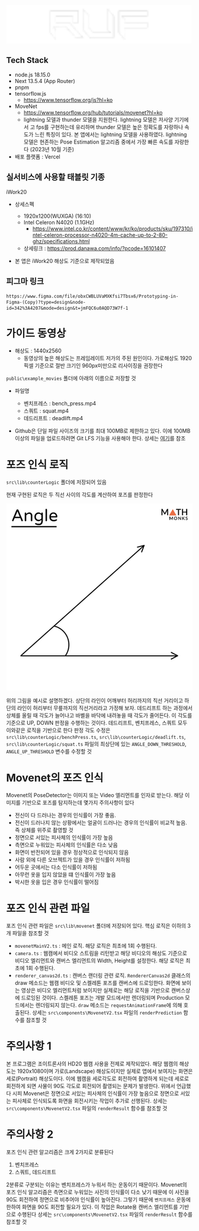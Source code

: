 <img
  src="./public/logo.png"
  width="500"  
/>


## Tech Stack

- node.js 18.15.0
- Next 13.5.4 (App Router)
- pnpm
- tensorflow.js
  - https://www.tensorflow.org/js?hl=ko
- MoveNet
  - https://www.tensorflow.org/hub/tutorials/movenet?hl=ko
  - lightning 모델과 thunder 모델을 지원한다. lightning 모델은 저사양 기기에서 고 fps를 구현하는데 유리하며 thunder 모델은 높은 정확도를 자랑하나 속도가 느린 특징이 있다. 본 앱에서는 lightning 모델을 사용하였다. lightning 모델은 현존하는 Pose Estimation 알고리즘 중에서 가장 빠른 속도를 자랑한다 (2023년 10월 기준)
- 배포 플랫폼 : Vercel    

## 실서비스에 사용할 태블릿 기종

iWork20

- 상세스펙

  - 1920x1200(WUXGA) (16:10)
  - Intel Celeron N4020 (1.1GHz)
    - https://www.intel.co.kr/content/www/kr/ko/products/sku/197310/intel-celeron-processor-n4020-4m-cache-up-to-2-80-ghz/specifications.html
  - 상세링크 : https://prod.danawa.com/info/?pcode=16101407

- 본 앱은 iWork20 해상도 기준으로 제작되었음

## 피그마 링크

    https://www.figma.com/file/obxCWBLUVaMXKfsi7Tbsx6/Prototyping-in-Figma-(Copy)?type=design&node-id=342%3A4207&mode=design&t=jmFQC6u0AQD73W7f-1

# 가이드 동영상

- 해상도 : 1440x2560
  - 동영상의 높은 해상도는 프레임레이트 저가의 주된 원인이다. 가로해상도 1920픽셀 기준으로 절반 크기인 960px미만으로 리사이징을 권장한다

`public\example_movies` 폴더에 아래의 이름으로 저장할 것

- 파일명

  - 벤치프레스 : bench_press.mp4
  - 스쿼트 : squat.mp4
  - 데드리프트 : deadlift.mp4

- Github은 단일 파일 사이즈의 크기를 최대 100MB로 제한하고 있다. 이에 100MB이상의 파일을 업로드하려면 Git LFS 기능을 사용해야 한다. 상세는 [여기](https://docs.github.com/ko/billing/managing-billing-for-git-large-file-storage/upgrading-git-large-file-storage)를 참조

# 포즈 인식 로직

`src\lib\counterLogic` 폴더에 저장되어 있음

현재 구현된 로직은 두 직선 사이의 각도를 계산하여 포즈를 판정한다

![](/public/angle.jpg)

위의 그림을 예시로 설명하겠다. 상단의 라인이 어깨부터 허리까지의 직선 거리이고 하단의 라인이 허리부터 무릎까지의 직선거리라고 가정해 보자. 데드리프트 하는 과정에서 상체를 올릴 때 각도가 늘어나고 바벨을 바닥에 내려놓을 때 각도가 줄어든다. 이 각도를 기준으로 UP, DOWN 판정을 수행하는 것이다. 데드리프트, 벤치프레스, 스쿼트 모두 이와같은 로직을 기반으로 한다
판정 각도 수정은 `src\lib\counterLogic/benchPress.ts`, `src\lib\counterLogic/deadlift.ts`, `src\lib\counterLogic/squat.ts` 파일의 최상단에 있는 `ANGLE_DOWN_THRESHOLD`, `ANGLE_UP_THRESHOLD` 변수를 수정할 것

# Movenet의 포즈 인식

Movenet의 PoseDetector는 이미지 또는 Video 엘리먼트를 인자로 받는다. 해당 이미지를 기반으로 포즈를 탐지하는데 몇가지 주의사항이 있다

- 전신이 다 드러나는 경우의 인식률이 가장 좋음.
- 전신이 드러나지 않는 상황에서는 얼굴이 드러나는 경우의 인식률이 비교적 높음. 즉 상체를 위주로 촬영할 것
- 정면으로 서있는 피사체의 인식률이 가장 높음
- 측면으로 누워있는 피사체의 인식률은 다소 낮음
- 화면이 반전되어 있을 경우 정상적으로 인식되지 않음
- 사람 외에 다른 오브젝트가 있을 경우 인식률이 저하됨
- 어두운 곳에서는 다소 인식률이 저하됨
- 아무런 옷을 입지 않았을 떄 인식률이 가장 높음
- 박시한 옷을 입은 경우 인식률이 떨어짐

# 포즈 인식 관련 파일

포즈 인식 관련 파일은 `src\lib\movenet` 폴더에 저장되어 있다. 핵심 로직은 이하의 3개 파일을 참조할 것

- `movenetMainV2.ts` : 메인 로직. 해당 로직은 최초에 1회 수행된다.
- `camera.ts` : 웹캠에서 비디오 스트림을 리턴받고 해당 비디오의 해상도 기준으로 비디오 엘리먼트와 캔버스 엘리먼트의 Width, Height를 설정한다. 해당 로직은 최초에 1회 수행된다.
- `renderer_canvas2d.ts` : 캔버스 랜더링 관련 로직. `RendererCanvas2d` 클래스의 draw 메소드는 웹캠 비디오 및 스켈레톤 포즈를 캔버스에 드로잉한다. 화면에 보이는 영상은 비디오 엘리먼트처럼 보이지만 실제로는 해당 로직을 기반으로 캔버스상에 드로잉된 것이다. 스켈레톤 포즈는 개발 모드에서만 렌더링되며 Production 모드에서는 렌더링되지 않는다. `draw` 메소드는 `requestAnimationFrame`에 의해 호출된다. 상세는 `src\components\MovenetV2.tsx` 파일의 `renderPrediction` 함수를 참조할 것

# 주의사항 1

본 프로그램은 조이트론사의 HD20 웹캠 사용을 전제로 제작되었다. 해당 웹캠의 해상도는 1920x1080이며 가로(Landscape) 해상도이지만 실제로 앱에서 보여지는 화면은 세로(Portrait) 해상도이다. 이에 웹캠을 세로각도로 회전하여 촬영하게 되는데 세로로 회전하게 되면 사물이 90도 각도로 회전되어 촬영되는 문제가 발생한다. 위에서 언급했다 시피 Movenet은 정면으로 서있는 피사체의 인식률이 가장 높음으로 정면으로 서있는 피사체로 인식되도록 화면을 회전시키는 작업이 추가로 선행된다. 상세는 `src\components\MovenetV2.tsx` 파일의 `renderResult` 함수를 참조할 것

# 주의사항 2

포즈 인식 관련 알고리즘은 크게 2가지로 분류된다

1. 벤치프레스
2. 스쿼트, 데드리프트

2분류로 구분되는 이유는 벤치프레스가 누워서 하는 운동이기 때문이다. Movenet의 포즈 인식 알고리즘은 측면으로 누워있는 사진의 인식률이 다소 낮기 때문에 이 사진을 90도 회전하여 정면으로 비추어야 인식률이 높아진다. 그렇기 때문에 `벤치프레스` 운동에 한하여 화면을 90도 회전할 필요가 있다. 이 작업은 Rotate용 캔버스 엘리먼트를 기반으로 수행된다 상세는 `src\components\MovenetV2.tsx` 파일의 `renderResult` 함수를 참조할 것
